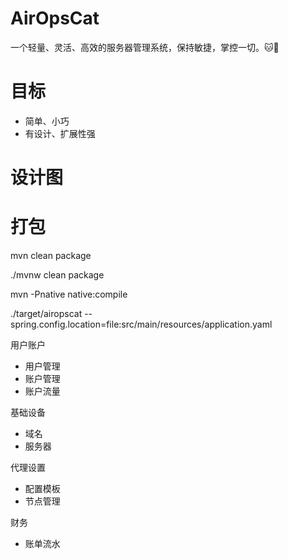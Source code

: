 # AirOpsCat
一个轻量、灵活、高效的服务器管理系统，保持敏捷，掌控一切。🐱💨

# 目标
* 简单、小巧
* 有设计、扩展性强


# 设计图

# 打包
mvn clean package

./mvnw clean package

mvn -Pnative native:compile

./target/airopscat --spring.config.location=file:src/main/resources/application.yaml


用户账户
- 用户管理
- 账户管理
- 账户流量

基础设备
- 域名
- 服务器

代理设置
- 配置模板
- 节点管理

财务
- 账单流水

